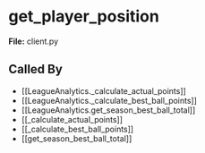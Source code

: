 # get_player_position

**File:** client.py

## Called By

- [[LeagueAnalytics._calculate_actual_points]]
- [[LeagueAnalytics._calculate_best_ball_points]]
- [[LeagueAnalytics.get_season_best_ball_total]]
- [[_calculate_actual_points]]
- [[_calculate_best_ball_points]]
- [[get_season_best_ball_total]]

